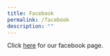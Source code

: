 ```yaml
---
title: Facebook
permalink: /facebook
description: ""
---
```

Click [here](https://www.facebook.com/montfortsec.edu.sg/) for our facebook page.